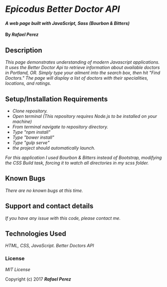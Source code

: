 # _Epicodus Better Doctor API_

#### _A web page built with JavaScript, Sass (Bourbon & Bitters)_

#### By _**Rafael Perez**_

## Description

_This page demonstrates understanding of modern Javascript applications. It uses the Better Doctor Api to retrieve information about available doctors in Portland, OR. Simply type your ailment into the search box, then hit "Find Doctors." The page will display a list of doctors with their specialities, locations, and ratings._

## Setup/Installation Requirements

* _Clone repository._
* _Open terminal (This repository requires Node.js to be installed on your machine)_
* _From terminal navigate to repository directory._
* _Type "npm install"_
* _Type "bower install"_
* _Type "gulp serve"_
* _the project should automatically launch._


_For this application I used Bourbon & Bitters instead of Bootstrap, modifying the CSS Build task, forcing it to watch all directories in my scss folder._

## Known Bugs

_There are no known bugs at this time._

## Support and contact details

_If you have any issue with this code, please contact me._

## Technologies Used

_HTML, CSS, JavaScript. Better Doctors API_

### License

*MIT License*

Copyright (c) 2017 **_Rafael Perez_**
